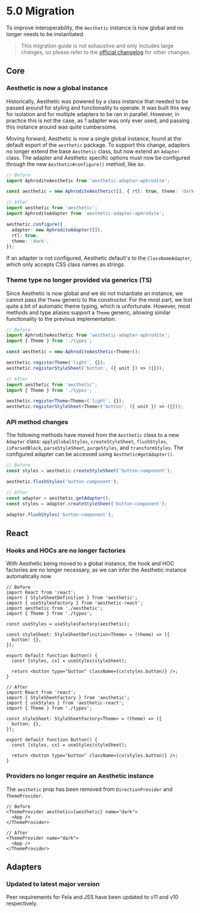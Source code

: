 # 5.0 Migration

To improve interoperability, the `Aesthetic` instance is now global and no longer needs to be
instantiated.

> This migration guide is not exhaustive and only includes large changes, so please refer to the
> [official changelog](https://github.com/milesj/aesthetic/blob/master/packages/core-legacy/CHANGELOG.md)
> for other changes.

## Core

### Aesthetic is now a global instance

Historically, Aesthetic was powered by a class instance that needed to be passed around for styling
and functionality to operate. It was built this way for isolation and for multiple adapters to be
ran in parallel. However, in practice this is not the case, as 1 adapter was only ever used, and
passing this instance around was quite cumbersome.

Moving forward, Aesthetic is now a single global instance, found at the default export of the
`aesthetic` package. To support this change, adapters no longer extend the base `Aesthetic` class,
but now extend an `Adapter` class. The adapter and Aesthetic specific options must now be configured
through the new `Aesthetic#configure()` method, like so.

```ts
// Before
import AphroditeAesthetic from 'aesthetic-adapter-aphrodite';

const aesthetic = new AphroditeAesthetic([], { rtl: true, theme: 'dark' });
```

```ts
// After
import aesthetic from 'aesthetic';
import AphroditeAdapter from 'aesthetic-adapter-aphrodite';

aesthetic.configure({
  adapter: new AphroditeAdapter([]),
  rtl: true,
  theme: 'dark',
});
```

If an adapter is not configured, Aesthetic default's to the `ClassNameAdapter`, which only accepts
CSS class names as strings.

### Theme type no longer provided via generics (TS)

Since Aesthetic is now global and we do not instantiate an instance, we cannot pass the `Theme`
generic to the constructor. For the most part, we lost quite a bit of automatic theme typing, which
is unfortunate. However, most methods and type aliases support a `Theme` generic, allowing similar
functionality to the previous implementation.

```ts
// Before
import AphroditeAesthetic from 'aesthetic-adapter-aphrodite';
import { Theme } from './types';

const aesthetic = new AphroditeAesthetic<Theme>();

aesthetic.registerTheme('light', {});
aesthetic.registerStyleSheet('button', ({ unit }) => ({}));
```

```ts
// After
import aesthetic from 'aesthetic';
import { Theme } from './types';

aesthetic.registerTheme<Theme>('light', {});
aesthetic.registerStyleSheet<Theme>('button', ({ unit }) => ({}));
```

### API method changes

The following methods have moved from the `Aesthetic` class to a new `Adapter` class:
`applyGlobalStyles`, `createStyleSheet`, `flushStyles`, `isParsedBlock`, `parseStyleSheet`,
`purgeStyles`, and `transformStyles`. The configured adapter can be accessed using
`Aesthetic#getAdapter()`.

```ts
// Before
const styles = aesthetic.createStyleSheet('button-component');

aesthetic.flushStyles('button-component');
```

```ts
// After
const adapter = aesthetic.getAdapter();
const styles = adapter.createStyleSheet('button-component');

adapter.flushStyles('button-component');
```

## React

### Hooks and HOCs are no longer factories

With Aesthetic being moved to a global instance, the hook and HOC factories are no longer necessary,
as we can infer the Aesthetic instance automatically now.

```tsx
// Before
import React from 'react';
import { StyleSheetDefinition } from 'aesthetic';
import { useStylesFactory } from 'aesthetic-react';
import aesthetic from './aesthetic';
import { Theme } from './types';

const useStyles = useStylesFactory(aesthetic);

const styleSheet: StyleSheetDefinition<Theme> = (theme) => ({
  button: {},
});

export default function Button() {
  const [styles, cx] = useStyles(styleSheet);

  return <button type="button" className={cx(styles.button)} />;
}
```

```tsx
// After
import React from 'react';
import { StyleSheetFactory } from 'aesthetic';
import { useStyles } from 'aesthetic-react';
import { Theme } from './types';

const styleSheet: StyleSheetFactory<Theme> = (theme) => ({
  button: {},
});

export default function Button() {
  const [styles, cx] = useStyles(styleSheet);

  return <button type="button" className={cx(styles.button)} />;
}
```

### Providers no longer require an Aesthetic instance

The `aesthetic` prop has been removed from `DirectionProvider` and `ThemeProvider`.

```tsx
// Before
<ThemeProvider aesthetic={aesthetic} name="dark">
  <App />
</ThemeProvider>
```

```tsx
// After
<ThemeProvider name="dark">
  <App />
</ThemeProvider>
```

## Adapters

### Updated to latest major version

Peer requirements for Fela and JSS have been updated to v11 and v10 respectively.
